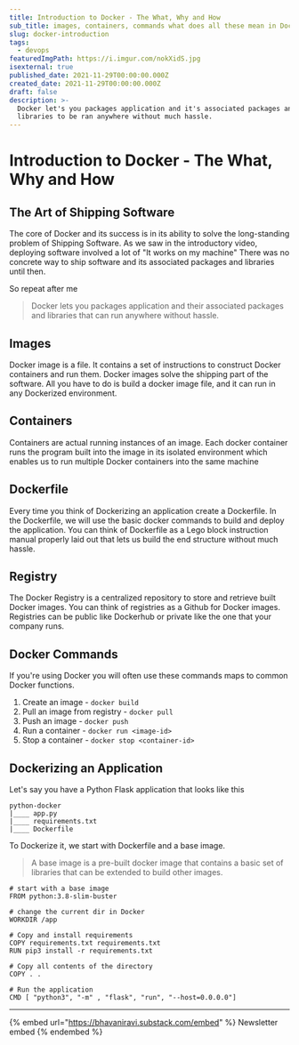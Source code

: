 ```yaml
---
title: Introduction to Docker - The What, Why and How
sub_title: images, containers, commands what does all these mean in Docker
slug: docker-introduction
tags:
  - devops
featuredImgPath: https://i.imgur.com/nokXidS.jpg
isexternal: true
published_date: 2021-11-29T00:00:00.000Z
created_date: 2021-11-29T00:00:00.000Z
draft: false
description: >-
  Docker let's you packages application and it's associated packages and
  libraries to be ran anywhere without much hassle.
---
```


# Introduction to Docker - The What, Why and How

## The Art of Shipping Software

The core of Docker and its success is in its ability to solve the long-standing problem of Shipping Software. As we saw in the introductory video, deploying software involved a lot of "It works on my machine" There was no concrete way to ship software and its associated packages and libraries until then.

So repeat after me

> Docker lets you packages application and their associated packages and libraries that can run anywhere without hassle.

## Images

Docker image is a file. It contains a set of instructions to construct Docker containers and run them. Docker images solve the shipping part of the software. All you have to do is build a docker image file, and it can run in any Dockerized environment.

## Containers

Containers are actual running instances of an image. Each docker container runs the program built into the image in its isolated environment which enables us to run multiple Docker containers into the same machine

## Dockerfile

Every time you think of Dockerizing an application create a Dockerfile. In the Dockerfile, we will use the basic docker commands to build and deploy the application. You can think of Dockerfile as a Lego block instruction manual properly laid out that lets us build the end structure without much hassle.

## Registry

The Docker Registry is a centralized repository to store and retrieve built Docker images. You can think of registries as a Github for Docker images. Registries can be public like Dockerhub or private like the one that your company runs.

## Docker Commands

If you're using Docker you will often use these commands maps to common Docker functions.

1. Create an image - `docker build`
2. Pull an image from registry - `docker pull`
3. Push an image - `docker push`
4. Run a container - `docker run <image-id>`
5. Stop a container - `docker stop <container-id>`

## Dockerizing an Application

Let's say you have a Python Flask application that looks like this

```
python-docker
|____ app.py
|____ requirements.txt
|____ Dockerfile
```

To Dockerize it, we start with Dockerfile and a base image.

> A base image is a pre-built docker image that contains a basic set of libraries that can be extended to build other images.

```
# start with a base image
FROM python:3.8-slim-buster

# change the current dir in Docker
WORKDIR /app

# Copy and install requirements
COPY requirements.txt requirements.txt
RUN pip3 install -r requirements.txt

# Copy all contents of the directory
COPY . .

# Run the application
CMD [ "python3", "-m" , "flask", "run", "--host=0.0.0.0"]
```

---

{% embed url="https://bhavaniravi.substack.com/embed" %}
Newsletter embed
{% endembed %}
